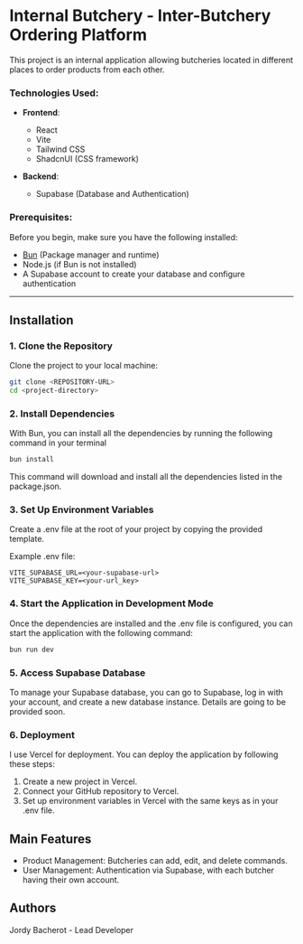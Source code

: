 # Internal Butchery - Inter-Butchery Ordering Platform

This project is an internal application allowing butcheries located in different places to order products from each other.

### Technologies Used:
- **Frontend**:
    - React
    - Vite
    - Tailwind CSS
    - ShadcnUI (CSS framework)

- **Backend**:
    - Supabase (Database and Authentication)

### Prerequisites:
Before you begin, make sure you have the following installed:
- [Bun](https://bun.sh/) (Package manager and runtime)
- Node.js (if Bun is not installed)
- A Supabase account to create your database and configure authentication

---

## Installation

### 1. Clone the Repository

Clone the project to your local machine:

```bash
git clone <REPOSITORY-URL>
cd <project-directory>
```

### 2. Install Dependencies

With Bun, you can install all the dependencies by running the following command in your terminal

```bash
bun install
```

This command will download and install all the dependencies listed in the package.json.

### 3. Set Up Environment Variables
Create a .env file at the root of your project by copying the provided template.

Example .env file:
```env
VITE_SUPABASE_URL=<your-supabase-url>
VITE_SUPABASE_KEY=<your-url_key>
```

### 4. Start the Application in Development Mode
   
Once the dependencies are installed and the .env file is configured, you can start the application with the following command:

```bash
bun run dev
```

### 5. Access Supabase Database
To manage your Supabase database, you can go to Supabase, log in with your account, and create a new database instance.
Details are going to be provided soon.

### 6. Deployment

I use Vercel for deployment. You can deploy the application by following these steps:
1. Create a new project in Vercel.
2. Connect your GitHub repository to Vercel.
3. Set up environment variables in Vercel with the same keys as in your .env file.

## Main Features
- Product Management: Butcheries can add, edit, and delete commands.
- User Management: Authentication via Supabase, with each butcher having their own account.

## Authors
Jordy Bacherot - Lead Developer 

